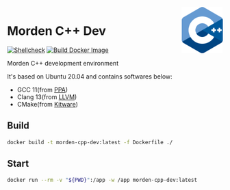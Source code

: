 <img align="right" width="96px" src="./assets/1200px-ISO_C++_Logo.svg.png">

# Morden C++ Dev
[![Shellcheck](https://github.com/Dup4/morden-cpp-dev/actions/workflows/shellcheck.yml/badge.svg)](https://github.com/Dup4/morden-cpp-dev/actions/workflows/shellcheck.yml)
[![Build Docker Image](https://github.com/Dup4/morden-cpp-dev/actions/workflows/build_docker_image.yml/badge.svg)](https://github.com/Dup4/morden-cpp-dev/actions/workflows/build_docker_image.yml)

Morden C++ development environment

It's based on Ubuntu 20.04 and contains softwares below:

- GCC 11(from [PPA](https://launchpad.net/~ubuntu-toolchain-r/+archive/ubuntu/test))
- Clang 13(from [LLVM](https://apt.llvm.org/))
- CMake(from [Kitware](https://apt.kitware.com/))

## Build

```bash
docker build -t morden-cpp-dev:latest -f Dockerfile ./
```

## Start

```bash
docker run --rm -v "${PWD}":/app -w /app morden-cpp-dev:latest
```
